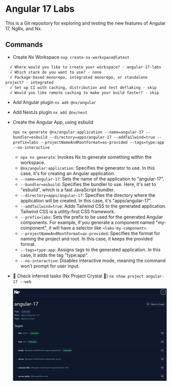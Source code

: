 # Angular 17 Labs

This is a Git repository for exploring and testing the new features of Angular 17, NgRx, and Nx.

## Commands

- Create Nx Workspace `nxp create-nx-workspace@latest`

```
  √ Where would you like to create your workspace? · angular-17-labs
  √ Which stack do you want to use? · none
  √ Package-based monorepo, integrated monorepo, or standalone project? · integrated
  √ Set up CI with caching, distribution and test deflaking · skip
  √ Would you like remote caching to make your build faster? · skip
```

- Add Angular plugin `nx add @nx/angular`
- Add NestJs plugin `nx add @nx/nest`
- Create the Angular App, using esbuild

  ```
  npx nx generate @nx/angular:application --name=angular-17 --bundler=esbuild --directory=apps/angular-17 --addTailwind=true --prefix=labs --projectNameAndRootFormat=as-provided --tags=type:app --no-interactive
  ```

  - `npx nx generate`: Invokes Nx to generate something within the workspace.
  - `@nx/angular:application`: Specifies the generator to use. In this case, it's for creating an Angular application.
  - `--name=angular-17`: Sets the name of the application to "angular-17".
  - `--bundler=esbuild`: Specifies the bundler to use. Here, it's set to "esbuild", which is a fast JavaScript bundler.
  - `--directory=apps/angular-17`: Specifies the directory where the application will be created. In this case, it's "apps/angular-17".
  - `--addTailwind=true`: Adds Tailwind CSS to the generated application. Tailwind CSS is a utility-first CSS framework.
  - `--prefix=labs`: Sets the prefix to be used for the generated Angular components. For example, if you generate a component named "my-component", it will have a selector like `<labs-my-component>`.
  - `--projectNameAndRootFormat=as-provided`: Specifies the format for naming the project and root. In this case, it keeps the provided format.
  - `--tags=type:app`: Assigns tags to the generated application. In this case, it adds the tag "type:app".
  - `--no-interactive`: Disables interactive mode, meaning the command won't prompt for user input.

- 👀 Check inferred tasks (Nx Project Crystal 💎) `nx show project angular-17 --web`

  ![alt text](https://github.com/arias9306/angular-17-labs/blob/main/docs/imgs/project-crystal.png?raw=true 'Logo Title Text 1')
